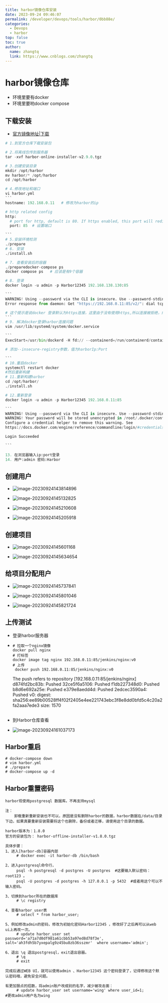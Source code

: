 ```yaml
---
title: harbor镜像仓库安装
date: 2023-09-24 09:46:07
permalink: /developer/devops/tools/harbor/0bb88e/
categories: 
  - Devops
  - harbor
top: false
toc: true
author: 
  name: zhangtq
  link: https://www.cnblogs.com/zhangtq
---
```

# harbor镜像仓库

- 环境里要有docker
- 环境里要哟docker compose

## 下载安装

- [官方镜像地址|下载](https://github.com/goharbor/harbor/releases/tag/v2.9.0)

````python
# 1.到官方仓库下载安装包

# 2.将离线包传到服务器
tar -xvf harbor-online-installer-v2.9.0.tgz 

# 3.创建安装目录
mkdir /opt/harbor
mv harbor/* /opt/harbor
cd /opt/harbor

# 4.修改地址和端口
vi harbor.yml
```
hostname: 192.168.0.11   # 修改为harbor的ip

# http related config
http:
  # port for http, default is 80. If https enabled, this port will redirect to https port
  port: 85  # 设置端口

```
# 5.安装环境检测
./prepare
# 6. 安装
./install.sh

# 7. 查看安装后的容器
./preparedocker-compose ps
docker compose ps   # 应该是有9个容器

# 8. 登录
docker login -u admin -p Harbor12345 192.168.138.130:85

```
WARNING! Using --password via the CLI is insecure. Use --password-stdin.
Error response from daemon: Get "https://192.168.0.11:85/v2/": dial tcp 192.168.0.11:85: connect: connection refused

# 这个提示是说docker 登录默认为https连接，这里由于没有使用https,所以连接被拒绝，解决方法看下面
```
# 9. 解决docker登录harbor连接问题
vim /usr/lib/systemd/system/docker.service

```
ExecStart=/usr/bin/dockerd -H fd:// --containerd=/run/containerd/containerd.sock --insecure-registry=192.168.0.11:85

# 添加--insecure-registry参数，值为harborIp:Port

```
# 10.重启docker
systemctl restart docker
#然后重新构建
# 11.重新构建harbor
cd /opt/harbor/
./install.sh

# 12.重新登录
docker login -u admin -p Harbor12345 192.168.0.11:85

```
WARNING! Using --password via the CLI is insecure. Use --password-stdin.
WARNING! Your password will be stored unencrypted in /root/.docker/config.json.
Configure a credential helper to remove this warning. See
https://docs.docker.com/engine/reference/commandline/login/#credentials-store

Login Succeeded

```
  
13. 在浏览器输入ip:port登录
14. 用户:admin 密码:Harbor
````



## 创建用户

- ![image-20230924143814896](https://zhangtq-blog.oss-cn-hangzhou.aliyuncs.com/content_picture/image-20230924143814896.png)

- ![image-20230924145132825](https://zhangtq-blog.oss-cn-hangzhou.aliyuncs.com/content_picture/image-20230924145132825.png)

- ![image-20230924145210608](https://zhangtq-blog.oss-cn-hangzhou.aliyuncs.com/content_picture/image-20230924145210608.png)

- ![image-20230924145205918](https://zhangtq-blog.oss-cn-hangzhou.aliyuncs.com/content_picture/image-20230924145205918.png)

## 创建项目

- ![image-20230924145601168](https://zhangtq-blog.oss-cn-hangzhou.aliyuncs.com/content_picture/image-20230924145601168.png)



- ![image-20230924145634654](https://zhangtq-blog.oss-cn-hangzhou.aliyuncs.com/content_picture/image-20230924145634654.png) 

## 给项目分配用户

- ![image-20230924145737841](https://zhangtq-blog.oss-cn-hangzhou.aliyuncs.com/content_picture/image-20230924145737841.png)

- ![image-20230924145801046](https://zhangtq-blog.oss-cn-hangzhou.aliyuncs.com/content_picture/image-20230924145801046.png)

- ![image-20230924145821724](https://zhangtq-blog.oss-cn-hangzhou.aliyuncs.com/content_picture/image-20230924145821724.png)



## 上传测试

- 登录harbor服务器

- ```shell
  # 拉取一个nginx镜像
  docker pull nginx
  # 打标签
  docker image tag nginx 192.168.0.11:85/jenkins/nginx:v0
  # 上传
   docker push 192.168.0.11:85/jenkins/nginx:v0
  ```
   The push refers to repository [192.168.0.11:85/jenkins/nginx]
  d874fd2bc83b: Pushed 
  32ce5f6a5106: Pushed 
  f1db227348d0: Pushed 
  b8d6e692a25e: Pushed 
  e379e8aedd4d: Pushed 
  2edcec3590a4: Pushed 
  v0: digest: sha256:ee89b00528ff4f02f2405e4ee221743ebc3f8e8dd0bfd5c4c20a2fa2aaa7ede3 size: 1570
  
   ```
   ```

- 到Harbor仓库查看

- ![image-20230924161037173](https://zhangtq-blog.oss-cn-hangzhou.aliyuncs.com/content_picture/image-20230924161037173.png)



## Harbor重启

```shell
# docker-compose down
# vim harbor.yml
# ./prepare
# docker-compose up -d
```



## Harbor重置密码

```shell
harbor现使用postgresql 数据库。不再支持mysql

注：
    卸载重新重新安装也不可以，原因是没有删除harbor的数据，harbor数据在/data/目录下边，如果真要重新安装需要将这个也删除，备份或者迁移，请使用这个目录的数据。

harbor版本为：1.8.0
官方的安装包为： harbor-offline-installer-v1.8.0.tgz

具体步骤：
1、进入[harbor-db]容器内部
     # docker exec -it harbor-db /bin/bash

2、进入postgresql命令行，
     psql -h postgresql -d postgres -U postgres  #这要输入默认密码：root123 。
     psql -U postgres -d postgres -h 127.0.0.1 -p 5432  #或者用这个可以不输入密码。

3、切换到harbor所在的数据库
     # \c registry

4、查看harbor_user表
     # select * from harbor_user;

5、例如修改admin的密码，修改为初始化密码Harbor12345 ，修改好了之后再可以从web ui上再改一次。
     # update harbor_user set password='a71a7d0df981a61cbb53a97ed8d78f3e', salt='ah3fdh5b7yxepalg9z45bu8zb36sszmr'  where username='admin';

6、退出 \q 退出postgresql，exit退出容器。
     # \q 
     # exit 

完成后通过WEB UI，就可以使用admin 、Harbor12345 这个密码登录了，记得修改这个默认密码哦，避免安全问题。

有更加狠点的招数，将admin账户改成别的名字，减少被攻击面：
     # update harbor_user set username='wing' where user_id=1;              #更改admin用户名为wing

```


